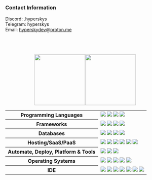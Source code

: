 [comment]: <> (Credit to HyperSkys for making this.)

#

### Contact Information

Discord: .hyperskys <br />
Telegram: hyperskys <br />
Email: hyperskydev@proton.me <br />

#

<br />

<div align="center">
  <p>
    <!-- credits: vast -->
    <div style="display: flex; justify-content: center; align-items: center;">
      <img height="160" src="https://vercel-app-git-main-hyperskys-projects.vercel.app/api?username=HyperSkys&show_icons=true&theme=dark&hide_border=true&hide=contribs,prs"/>
      <img height="160" src="https://vercel-app-git-main-hyperskys-projects.vercel.app/api/top-langs?username=hyperSkys&layout=compact&theme=dark&hide_border=true"/>
    </div>
  </p>
</div>

<table style="width:100%">
 <tr>
    <th>Programming Languages</th>
    <td> 
      <img src="https://img.shields.io/badge/java-%23ED8B00.svg?style=for-the-badge&logo=openjdk&logoColor=white" />
      <img src="https://img.shields.io/badge/ruby-%23CC342D.svg?style=for-the-badge&logo=ruby&logoColor=white" />
      <img src="https://img.shields.io/badge/swift-F54A2A?style=for-the-badge&logo=swift&logoColor=white" />
      <img src="https://img.shields.io/badge/rust-%23000000.svg?style=for-the-badge&logo=rust&logoColor=white" />     
   </td>
  </tr>
  <tr>
    <th>Frameworks</th>
    <td>
      <img src="https://img.shields.io/badge/rails-%23CC0000.svg?style=for-the-badge&logo=ruby-on-rails&logoColor=white" />
      <img src="https://img.shields.io/badge/spring-%236DB33F.svg?style=for-the-badge&logo=spring&logoColor=white" />
      <img src="https://img.shields.io/badge/PayPal-00457C?style=for-the-badge&logo=paypal&logoColor=white" />
      <img src="https://img.shields.io/badge/ApplePay-000000.svg?style=for-the-badge&logo=Apple-Pay&logoColor=white" />
    </td>
  </tr>
  <tr>
    <th>Databases</th>
    <td>
      <img src="https://img.shields.io/badge/MongoDB-%234ea94b.svg?style=for-the-badge&logo=mongodb&logoColor=white" />
      <img src="https://img.shields.io/badge/mysql-%2300f.svg?style=for-the-badge&logo=mysql&logoColor=white" />
      <img src="https://img.shields.io/badge/redis-%23DD0031.svg?style=for-the-badge&logo=redis&logoColor=white" />
      <img src="https://img.shields.io/badge/sqlite-%2307405e.svg?style=for-the-badge&logo=sqlite&logoColor=white" />
    </td>
  </tr>
  <tr>
    <th>Hosting/SaaS/PaaS</th>
    <td>
      <img src="https://img.shields.io/badge/Cloudflare-F38020?style=for-the-badge&logo=Cloudflare&logoColor=white" />
      <img src="https://img.shields.io/badge/github%20pages-121013?style=for-the-badge&logo=github&logoColor=white" />
      <img src="https://img.shields.io/badge/linode-00A95C?style=for-the-badge&logo=linode&logoColor=white" />
      <img src="https://img.shields.io/badge/ovh-%23123F6D.svg?style=for-the-badge&logo=ovh&logoColor=#123F6D" />
      <img src="https://img.shields.io/badge/AWS-%23FF9900.svg?style=for-the-badge&logo=amazon-aws&logoColor=white" />
      <img src="https://img.shields.io/badge/GoogleCloud-%234285F4.svg?style=for-the-badge&logo=google-cloud&logoColor=white" />
    </td>
  </tr>
  <tr>
    <th>Automate, Deploy, Platform & Tools</th>
    <td>
      <img src="https://img.shields.io/badge/github-%23121011.svg?style=for-the-badge&logo=github&logoColor=white" />
      <img src="https://img.shields.io/badge/git-%23F05033.svg?style=for-the-badge&logo=git&logoColor=white" />
      <img src="https://img.shields.io/badge/docker-%230db7ed.svg?style=for-the-badge&logo=docker&logoColor=white" />
    </td>
  </tr>
  <tr>
    <th>Operating Systems</th>
    <td>
      <img src="https://img.shields.io/badge/Windows-0078D6?style=for-the-badge&logo=windows&logoColor=white" />
      <img src="https://img.shields.io/badge/mac%20os-000000?style=for-the-badge&logo=macos&logoColor=F0F0F0" />
      <img src="https://img.shields.io/badge/Android-3DDC84?style=for-the-badge&logo=android&logoColor=white" />
      <img src="https://img.shields.io/badge/iOS-000000?style=for-the-badge&logo=ios&logoColor=white" />
      <img src="https://img.shields.io/badge/Linux-FCC624?style=for-the-badge&logo=linux&logoColor=black" />
    </td>
  </tr>
  <tr>
    <th>IDE</th>
    <td>
      <img src="https://img.shields.io/badge/Visual%20Studio%20Code-0078d7.svg?style=for-the-badge&logo=visual-studio-code&logoColor=white" />
      <img src="https://img.shields.io/badge/IntelliJIDEA-000000.svg?style=for-the-badge&logo=intellij-idea&logoColor=white" />
      <img src="https://img.shields.io/badge/Eclipse-FE7A16.svg?style=for-the-badge&logo=Eclipse&logoColor=white" />
      <img src="https://img.shields.io/badge/Android%20Studio-3DDC84.svg?style=for-the-badge&logo=android-studio&logoColor=white" />
      <img src="https://img.shields.io/badge/Notepad++-90E59A.svg?style=for-the-badge&logo=notepad%2b%2b&logoColor=black" />
      <img src="https://img.shields.io/badge/Replit-DD1200?style=for-the-badge&logo=Replit&logoColor=white" />
      <img src="https://img.shields.io/badge/Xcode-007ACC?style=for-the-badge&logo=Xcode&logoColor=white" />
    </td>
  </tr>
